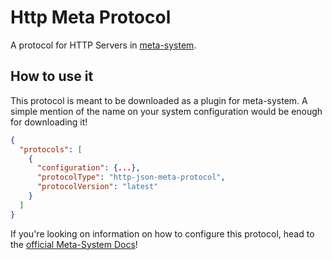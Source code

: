 # Http Meta Protocol
A protocol for HTTP Servers in [meta-system](https://github.com/mapikit/meta-system).

## How to use it
This protocol is meant to be downloaded as a plugin for meta-system. A simple mention of the name on your system configuration would be enough for downloading it!

```JSON
{
  "protocols": [
    {
      "configuration": {...},
      "protocolType": "http-json-meta-protocol",
      "protocolVersion": "latest"
    }
  ]
}
```

If you're looking on information on how to configure this protocol, head to the [official Meta-System Docs](https://mapikit.github.io/meta-system-docs/)!
